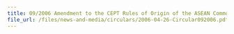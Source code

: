 ```yaml
---
title: 09/2006 Amendment to the CEPT Rules of Origin of the ASEAN Common Effective Preferential Tariff (CEPT) for the ASEAN Free Trade Area (AFTA)
file_url: /files/news-and-media/circulars/2006-04-26-Circular092006.pdf
---
```

